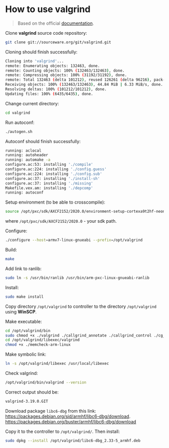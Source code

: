 # How to use **valgrind** #

> Based on the official [documentation](https://valgrind.org/downloads/repository.html).

Clone **valgrind** source code repository:

```sh
git clone git://sourceware.org/git/valgrind.git
```

Cloning should finish successfully:

```sh
Cloning into 'valgrind'...
remote: Enumerating objects: 132463, done.
remote: Counting objects: 100% (132463/132463), done.
remote: Compressing objects: 100% (31192/31192), done.
remote: Total 132463 (delta 101212), reused 126261 (delta 96216), pack-reused 0
Receiving objects: 100% (132463/132463), 44.84 MiB | 6.33 MiB/s, done.
Resolving deltas: 100% (101212/101212), done.
Updating files: 100% (6435/6435), done.
```

Change current directory:
```sh
cd valgrind
```

Run autoconf:

```sh
./autogen.sh
```

Autoconf should finish successfully:

```sh
running: aclocal
running: autoheader
running: automake -a
configure.ac:53: installing './compile'
configure.ac:224: installing './config.guess'
configure.ac:224: installing './config.sub'
configure.ac:37: installing './install-sh'
configure.ac:37: installing './missing'
Makefile.vex.am: installing './depcomp'
running: autoconf
```

Setup environment (to be able to crosscompile):

```sh
source /opt/pxc/sdk/AXCF2152/2020.0/environment-setup-cortexa9t2hf-neon-pxc-linux-gnueabi
```

where `/opt/pxc/sdk/AXCF2152/2020.0` - your sdk path.

Configure:

```sh
./configure --host=armv7-linux-gnueabi --prefix=/opt/valgrind
```

Build:

```sh
make
```

Add link to ranlib:

```sh
sudo ln -s /usr/bin/ranlib /usr/bin/arm-pxc-linux-gnueabi-ranlib
```

Install:

```sh
sudo make install
```

Copy directory `/opt/valgrind` to controller to the directory `/opt/valgrind` using **WinSCP**.

Make executable:

```sh
cd /opt/valgrind/bin
sudo chmod +x ./valgrind ./callgrind_annotate ./callgrind_control ./cg_annotate ./cg_diff ./cg_merge ./ms_print ./valgrind-di-server ./valgrind-listener ./vgdb
cd /opt/valgrind/libexec/valgrind
chmod +x ./memcheck-arm-linux
```

Make symbolic link:

```sh
ln -s /opt/valgrind/libexec /usr/local/libexec
```

Check valgrind:
```sh
/opt/valgrind/bin/valgrind --version
```

Correct output should be:
```sh
valgrind-3.19.0.GIT
```

Download package `libc6-dbg` from this link: 
https://packages.debian.org/sid/armhf/libc6-dbg/download.
https://packages.debian.org/buster/armhf/libc6-dbg/download

Copy it to the controller to `/opt/valgrind/`. Then install:

```sh
sudo dpkg --install /opt/valgrind/libc6-dbg_2.33-5_armhf.deb
```

